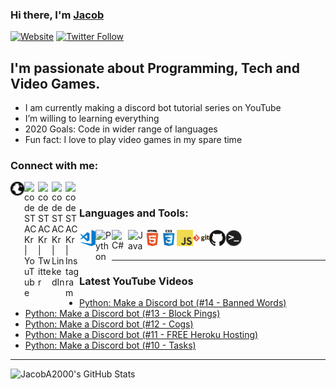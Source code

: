 ### Hi there, I'm [Jacob][website]

[![Website](https://img.shields.io/website?label=jacoballen.co.uk&style=for-the-badge&url=https://jacoballen.co.uk)](https://jacoballen.co.uk)
[![Twitter Follow](https://img.shields.io/twitter/follow/notjacoballen?color=1DA1F2&logo=twitter&style=for-the-badge)](https://twitter.com/intent/follow?original_referer=https%3A%2F%2Fgithub.com%2Fnotjacoballen&screen_name=notjacoballen)

## I'm passionate about Programming, Tech and Video Games.

- I am currently making a discord bot tutorial series on YouTube
- I’m willing to learning everything
- 2020 Goals: Code in wider range of languages
- Fun fact: I love to play video games in my spare time

### Connect with me:

[<img align="left" alt="codeSTACKr.com" width="22px" src="https://raw.githubusercontent.com/iconic/open-iconic/master/svg/globe.svg" />][website]
[<img align="left" alt="codeSTACKr | YouTube" width="22px" src="https://cdn.jsdelivr.net/npm/simple-icons@v3/icons/youtube.svg" />][youtube]
[<img align="left" alt="codeSTACKr | Twitter" width="22px" src="https://cdn.jsdelivr.net/npm/simple-icons@v3/icons/twitter.svg" />][twitter]
[<img align="left" alt="codeSTACKr | LinkedIn" width="22px" src="https://cdn.jsdelivr.net/npm/simple-icons@v3/icons/linkedin.svg" />][linkedin]
[<img align="left" alt="codeSTACKr | Instagram" width="22px" src="https://cdn.jsdelivr.net/npm/simple-icons@v3/icons/instagram.svg" />][instagram]

<br />

### Languages and Tools:

<img align="left" alt="Visual Studio Code" width="26px" src="https://raw.githubusercontent.com/github/explore/80688e429a7d4ef2fca1e82350fe8e3517d3494d/topics/visual-studio-code/visual-studio-code.png" />
<img align="left" alt="Python" width="26px" src="https://upload.wikimedia.org/wikipedia/commons/thumb/c/c3/Python-logo-notext.svg/768px-Python-logo-notext.svg.png" />
<img align="left" alt="C#" width="26px" src="https://upload.wikimedia.org/wikipedia/commons/thumb/7/7a/C_Sharp_logo.svg/1200px-C_Sharp_logo.svg.png" />
<img align="left" alt="Java" width="26px" src="https://www.iconfinder.com/data/icons/logos-and-brands/512/181_Java_logo_logos-512.png" />
<img align="left" alt="HTML5" width="26px" src="https://raw.githubusercontent.com/github/explore/80688e429a7d4ef2fca1e82350fe8e3517d3494d/topics/html/html.png" />
<img align="left" alt="CSS3" width="26px" src="https://raw.githubusercontent.com/github/explore/80688e429a7d4ef2fca1e82350fe8e3517d3494d/topics/css/css.png" />
<img align="left" alt="JavaScript" width="26px" src="https://raw.githubusercontent.com/github/explore/80688e429a7d4ef2fca1e82350fe8e3517d3494d/topics/javascript/javascript.png" />
<img align="left" alt="Git" width="26px" src="https://raw.githubusercontent.com/github/explore/80688e429a7d4ef2fca1e82350fe8e3517d3494d/topics/git/git.png" />
<img align="left" alt="GitHub" width="26px" src="https://raw.githubusercontent.com/github/explore/78df643247d429f6cc873026c0622819ad797942/topics/github/github.png" />
<img align="left" alt="Terminal" width="26px" src="https://raw.githubusercontent.com/github/explore/80688e429a7d4ef2fca1e82350fe8e3517d3494d/topics/terminal/terminal.png" />

<br />
<br />

---

### Latest YouTube Videos
<!-- YOUTUBE:START -->
- [Python: Make a Discord bot (#14 - Banned Words)](https://www.youtube.com/watch?v=Asqvv73V8xo)
- [Python: Make a Discord bot (#13 - Block Pings)](https://www.youtube.com/watch?v=kt-6lYYhuHE)
- [Python: Make a Discord bot (#12 - Cogs)](https://www.youtube.com/watch?v=FCPUn15d1Wg)
- [Python: Make a Discord bot (#11 - FREE Heroku Hosting)](https://www.youtube.com/watch?v=OOmH0eBVpcw)
- [Python: Make a Discord bot (#10 - Tasks)](https://www.youtube.com/watch?v=2Km0Ie-QdsU)
<!-- YOUTUBE:END -->

---

<img align="left" alt="JacobA2000's GitHub Stats" src="https://github-readme-stats.vercel.app/api?username=JacobA2000&show_icons=true&hide_border=true">

[website]: https://www.jacoballen.co.uk
[twitter]: https://twitter.com/notjacoballen
[youtube]: https://www.youtube.com/channel/UCl81IQbArFVCcPpYSPi9dUA
[instagram]: https://instagram.com/j_allen2000
[linkedin]: https://www.linkedin.com/in/jacob-allen-4654221b8/